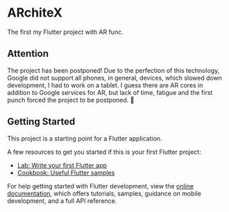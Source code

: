 # ARchiteX

The first my Flutter project with AR func.

## Attention 

The project has been postponed! Due to the perfection of this technology, Google did not support all phones, in general, devices, which slowed down development, I had to work on a tablet. I guess there are AR cores in addition to Google services for AR, but lack of time, fatigue and the first punch forced the project to be postponed. 🥲


## Getting Started 

This project is a starting point for a Flutter application.

A few resources to get you started if this is your first Flutter project:

- [Lab: Write your first Flutter app](https://docs.flutter.dev/get-started/codelab)
- [Cookbook: Useful Flutter samples](https://docs.flutter.dev/cookbook)

For help getting started with Flutter development, view the
[online documentation](https://docs.flutter.dev/), which offers tutorials,
samples, guidance on mobile development, and a full API reference.
